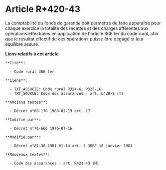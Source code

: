 # Article R*420-43

La comptabilité du fonds de garantie doit permettre de faire apparaître pour chaque exercice la totalité des recettes et des
charges afférentes aux opérations effectuées en application de l'article 366 ter du code rural, afin que le résultat effectif
de ces opérations puisse être dégagé et leur équilibre assuré.

**Liens relatifs à cet article**

	**Cite**:

	  - Code rural 366 ter

	**Liens**:

	  - TXT_ASSOCIE: Code rural R324-6, R325-16
	  - TXT_SOURCE: Code des assurances - art. L420-8 (T)

	**Anciens textes**:

	  - Décret n°68-170 1968-02-19 art. 17

	**Codifié par**:

	  - Décret n°76-666 1976-07-16

	**Modifié par**:

	  - Décret n°81-30 1981-01-14 art. 3 JORF 18 janvier 1981

	**Nouveaux textes**:

	  - Code des assurances - art. R421-43 (M)

